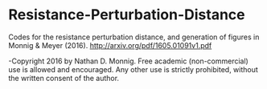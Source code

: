 # Resistance-Perturbation-Distance
Codes for the resistance perturbation distance, and generation of figures in Monnig &amp; Meyer (2016).  http://arxiv.org/pdf/1605.01091v1.pdf

-Copyright 2016 by Nathan D. Monnig.  Free academic (non-commercial) use is allowed and encouraged.  Any other use is strictly prohibited, without the written consent of the author.
